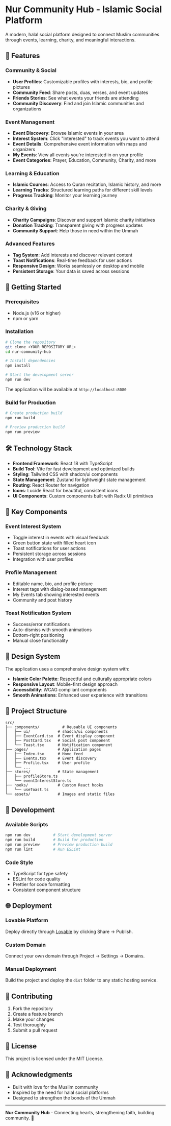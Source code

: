 # Nur Community Hub - Islamic Social Platform

A modern, halal social platform designed to connect Muslim communities through events, learning, charity, and meaningful interactions.

## 🌟 Features

### **Community & Social**
- **User Profiles**: Customizable profiles with interests, bio, and profile pictures
- **Community Feed**: Share posts, duas, verses, and event updates
- **Friends Stories**: See what events your friends are attending
- **Community Discovery**: Find and join Islamic communities and organizations

### **Event Management**
- **Event Discovery**: Browse Islamic events in your area
- **Interest System**: Click "Interested" to track events you want to attend
- **Event Details**: Comprehensive event information with maps and organizers
- **My Events**: View all events you're interested in on your profile
- **Event Categories**: Prayer, Education, Community, Charity, and more

### **Learning & Education**
- **Islamic Courses**: Access to Quran recitation, Islamic history, and more
- **Learning Tracks**: Structured learning paths for different skill levels
- **Progress Tracking**: Monitor your learning journey

### **Charity & Giving**
- **Charity Campaigns**: Discover and support Islamic charity initiatives
- **Donation Tracking**: Transparent giving with progress updates
- **Community Support**: Help those in need within the Ummah

### **Advanced Features**
- **Tag System**: Add interests and discover relevant content
- **Toast Notifications**: Real-time feedback for user actions
- **Responsive Design**: Works seamlessly on desktop and mobile
- **Persistent Storage**: Your data is saved across sessions

## 🚀 Getting Started

### Prerequisites
- Node.js (v16 or higher)
- npm or yarn

### Installation

```bash
# Clone the repository
git clone <YOUR_REPOSITORY_URL>
cd nur-community-hub

# Install dependencies
npm install

# Start the development server
npm run dev
```

The application will be available at `http://localhost:8080`

### Build for Production

```bash
# Create production build
npm run build

# Preview production build
npm run preview
```

## 🛠 Technology Stack

- **Frontend Framework**: React 18 with TypeScript
- **Build Tool**: Vite for fast development and optimized builds
- **Styling**: Tailwind CSS with shadcn/ui components
- **State Management**: Zustand for lightweight state management
- **Routing**: React Router for navigation
- **Icons**: Lucide React for beautiful, consistent icons
- **UI Components**: Custom components built with Radix UI primitives

## 📱 Key Components

### **Event Interest System**
- Toggle interest in events with visual feedback
- Green button state with filled heart icon
- Toast notifications for user actions
- Persistent storage across sessions
- Integration with user profiles

### **Profile Management**
- Editable name, bio, and profile picture
- Interest tags with dialog-based management
- My Events tab showing interested events
- Community and post history

### **Toast Notification System**
- Success/error notifications
- Auto-dismiss with smooth animations
- Bottom-right positioning
- Manual close functionality

## 🎨 Design System

The application uses a comprehensive design system with:
- **Islamic Color Palette**: Respectful and culturally appropriate colors
- **Responsive Layout**: Mobile-first design approach
- **Accessibility**: WCAG compliant components
- **Smooth Animations**: Enhanced user experience with transitions

## 📁 Project Structure

```
src/
├── components/          # Reusable UI components
│   ├── ui/            # shadcn/ui components
│   ├── EventCard.tsx  # Event display component
│   ├── PostCard.tsx   # Social post component
│   └── Toast.tsx      # Notification component
├── pages/             # Application pages
│   ├── Index.tsx      # Home feed
│   ├── Events.tsx     # Event discovery
│   ├── Profile.tsx    # User profile
│   └── ...
├── stores/            # State management
│   ├── profileStore.ts
│   └── eventInterestStore.ts
├── hooks/             # Custom React hooks
│   └── useToast.ts
└── assets/            # Images and static files
```

## 🔧 Development

### Available Scripts

```bash
npm run dev          # Start development server
npm run build        # Build for production
npm run preview      # Preview production build
npm run lint         # Run ESLint
```

### Code Style
- TypeScript for type safety
- ESLint for code quality
- Prettier for code formatting
- Consistent component structure

## 🌐 Deployment

### Lovable Platform
Deploy directly through [Lovable](https://lovable.dev) by clicking Share → Publish.

### Custom Domain
Connect your own domain through Project → Settings → Domains.

### Manual Deployment
Build the project and deploy the `dist` folder to any static hosting service.

## 🤝 Contributing

1. Fork the repository
2. Create a feature branch
3. Make your changes
4. Test thoroughly
5. Submit a pull request

## 📄 License

This project is licensed under the MIT License.

## 🙏 Acknowledgments

- Built with love for the Muslim community
- Inspired by the need for halal social platforms
- Designed to strengthen the bonds of the Ummah

---

**Nur Community Hub** - Connecting hearts, strengthening faith, building community. 🌟
